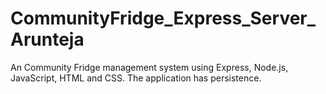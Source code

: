 # CommunityFridge_Express_Server_Arunteja
An Community Fridge management system using Express, Node.js, JavaScript, HTML and CSS. The application has persistence.
